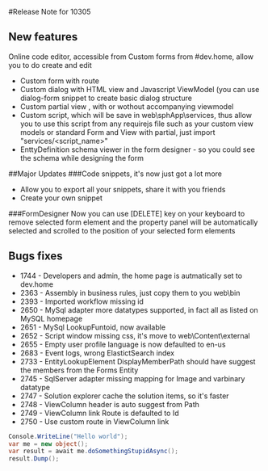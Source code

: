 #Release Note for 10305

## New features
Online code editor, accessible from Custom forms from #dev.home, allow you to do create and edit
* Custom form with route
* Custom dialog with HTML view and Javascript ViewModel (you can use dialog-form snippet to create basic dialog structure
* Custom partial view , with or wothout accompanying viewmodel
* Custom script, which will be save in web\sphApp\services, thus allow you to use this script from any requirejs file such as your custom view models or standard Form and View with partial, just import "services/<script_name>"
* EnttyDefinition schema viewer in the form designer - so you could see the schema while designing the form


##Major Updates
###Code snippets, it's now just got a lot more
* Allow you to export all your snippets, share it with you friends
* Create your own snippet

###FormDesigner
Now you can use [DELETE] key on your keyboard to remove selected form element and the property panel will be automatically selected and scrolled to the position of your selected form elements


## Bugs fixes
* 1744 - Developers and admin, the home page is autmatically set to dev.home
* 2363 - Assembly in business rules, just copy them to you web\bin
* 2393 - Imported workflow missing id
* 2650 - MySql adapter more datatypes supported, in fact all as listed on MySQL homepage
* 2651 - MySql LookupFuntoid,  now available
* 2652 - Script window missing css, it's move to web\Content\external
* 2655 - Empty user profile language is now defaulted to en-us
* 2683 - Event logs, wrong ElastictSearch index
* 2733 - EntityLookupElement DisplayMemberPath should have suggest the members from the Forms Entity
* 2745 - SqlServer adapter missing mapping for Image and varbinary datatype
* 2747 - Solution explorer cache the solution items, so it's faster
* 2748 - ViewColumn header is auto suggest from Path
* 2749 - ViewColumn link Route is defaulted to Id
* 2750 - Use custom route in ViewColumn link

```csharp
Console.WriteLine("Hello world");
var me = new object();
var result = await me.doSomethingStupidAsync();
result.Dump();

```
